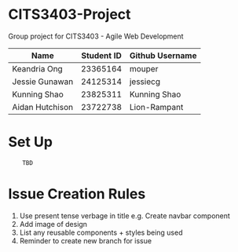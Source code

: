 # CITS3403-Project
Group project for CITS3403 - Agile Web Development

| Name      | Student ID | Github Username |
| ----------- | ----------- | ----------- |
| Keandria Ong | 23365164 | mouper |
| Jessie Gunawan | 24125314 | jessiecg |
| Kunning Shao | 23825311 | Kunning Shao |
| Aidan Hutchison | 23722738  | Lion-Rampant  |

# Set Up
```
    TBD
```

# Issue Creation Rules
1. Use present tense verbage in title e.g. Create navbar component
2. Add image of design
3. List any reusable components + styles being used
4. Reminder to create new branch for issue
